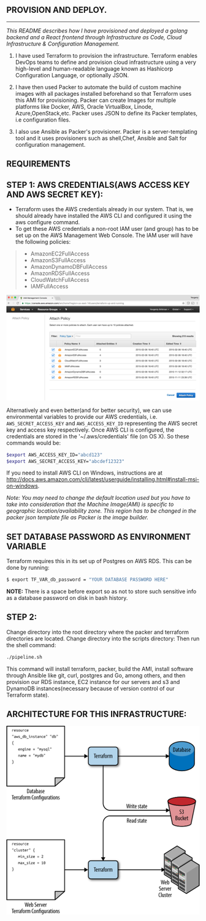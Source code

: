 
PROVISION AND DEPLOY.
--------------------
--------------------

*This README describes how I have provisioned and deployed a golang backend and a React frontend through Infrastructure as Code, Cloud Infrastructure & Configuration Management.*

1. I have used Terraform to provision the infrastructure. Terraform enables DevOps teams to define and provision cloud infrastructure using a very high-level and human-readable language known as Hashicorp Configuration Language, or optionally JSON.

2. I have then used Packer to automate the build of custom machine images with all packages installed beforehand so that Terraform uses this AMI for provisioning. Packer can create Images for multiple platforms like Docker, AWS, Oracle VirtualBox, Linode, Azure,OpenStack,etc. Packer uses JSON to define its Packer templates, i.e configuration files.

3. I also use Ansible as Packer's provisioner. Packer is a server-templating tool and it uses provisioners such as shell,Chef, Ansible and Salt for configuration management.


__REQUIREMENTS__
---
STEP 1: AWS CREDENTIALS(AWS ACCESS KEY AND AWS SECRET KEY):
---
- Terraform uses the AWS credentials already in our system. That is, we should already have installed the AWS CLI and configured it using the aws configure command. 
- To get these AWS credentials a non-root IAM user (and group) has to be set up on the AWS Management Web Console. The IAM user will have the following policies:
> - AmazonEC2FullAccess 
> - AmazonS3FullAccess
> - AmazonDynamoDBFullAccess
> - AmazonRDSFullAccess
> - CloudWatchFullAccess
> - IAMFullAccess

![IAM Policies To Activate](https://github.com/nicholasnjihian/amazin_inc_provision_and_deploy/blob/master/images/iam_policies.png)

Alternatively and even better(and for better security), we can use environmental variables to provide our AWS credentials, i.e. `AWS_SECRET_ACCESS_KEY` and `AWS_ACCESS_KEY_ID` representing the AWS secret key and access key respectively.
Once AWS CLI is configured, the credentials are stored in the '~/.aws/credentials' file (on OS X). 
So these commands would be:
```bash
$export AWS_ACCESS_KEY_ID="abcd123"
$export AWS_SECRET_ACCESS_KEY="abcdef12323"
```

If you need to install AWS CLI on Windows, instructions are at http://docs.aws.amazon.com/cli/latest/userguide/installing.html#install-msi-on-windows.

_Note: You may need to change the default location used but you have to take into consideration that the Machine Image(AMI) is specific to geographic location/availability zone. This region has to be changed in the packer json template file as Packer is the image builder._

SET DATABASE PASSWORD AS ENVIRONMENT VARIABLE
---
Terraform requires this in its set up of Postgres on AWS RDS. This can be done by running:

```bash
$ export TF_VAR_db_password = "YOUR DATABASE PASSWORD HERE"
```
__NOTE:__ There is a space before export so as not to store such sensitive info as a database password on disk in bash history.

## STEP 2:
Change directory into the root directory where the packer and terraform directories are located. 
Change directory into the scripts directory:
Then run the shell command:

```bash
./pipeline.sh
```

This command will install terraform, packer, build the AMI, install software through Ansible like git, curl, postgres and Go, among others, and then provision our RDS instance, EC2 instance for our servers and s3 and DynamoDB instances(necessary because of version control of our Terraform state).

## ARCHITECTURE FOR THIS INFRASTRUCTURE:

![Cloud Architecture](https://github.com/nicholasnjihian/amazin_inc_provision_and_deploy/blob/master/images/terraform.png)





